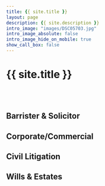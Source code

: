 ```yaml
---
title: {{ site.title }}
layout: page
description: {{ site.description }}
intro_image: "images/DSC05703.jpg"
intro_image_absolute: false
intro_image_hide_on_mobile: true
show_call_box: false
---
```


# {{ site.title }}

<br>
<br> 

## Barrister & Solicitor
## Corporate/Commercial
## Civil Litigation
## Wills & Estates
